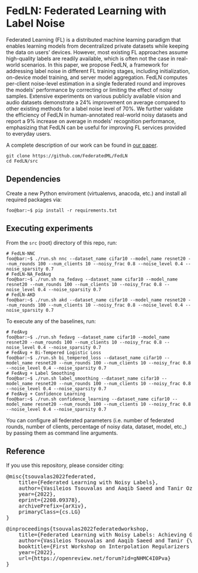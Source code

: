 # FedLN: Federated Learning with Label Noise

Federated Learning (FL) is a distributed machine learning paradigm that enables learning models from decentralized private datasets while keeping the data on users' devices. However, most existing FL approaches assume high-quality labels are readily available, which is often not the case in real-world scenarios. In this paper, we propose FedLN, a framework for addressing label noise in different FL training stages, including initialization, on-device model training, and server model aggregation. FedLN computes per-client noise-level estimation in a single federated round and improves the models' performance by correcting or limiting the effect of noisy samples. Extensive experiments on various publicly available vision and audio datasets demonstrate a 24\% improvement on average compared to other existing methods for a label noise level of 70\%. We further validate the efficiency of FedLN in human-annotated real-world noisy datasets and report a 9\% increase on average in models' recognition performance, emphasizing that FedLN can be useful for improving FL services provided to everyday users.

A complete description of our work can be found in [our paper](https://arxiv.org/abs/2208.09378).

```
git clone https://github.com/FederatedML/FedLN
cd FedLN/src
```

## Dependencies
Create a new Python enviroment (virtualenvs, anacoda, etc.) and install all required packages via:
```console
foo@bar:~$ pip install -r requirements.txt
```

## Executing experiments
From the `src` (root) directory of this repo, run:

```console
# FedLN-NNC
foo@bar:~$ ./run.sh nnc --dataset_name cifar10 --model_name resnet20 --num_rounds 100 --num_clients 10 --noisy_frac 0.8 --noise_level 0.4 --noise_sparsity 0.7
# FedLN-NA_FedAvg
foo@bar:~$ ./run.sh na_fedavg --dataset_name cifar10 --model_name resnet20 --num_rounds 100 --num_clients 10 --noisy_frac 0.8 --noise_level 0.4 --noise_sparsity 0.7
# FedLN-AKD
foo@bar:~$ ./run.sh akd --dataset_name cifar10 --model_name resnet20 --num_rounds 100 --num_clients 10 --noisy_frac 0.8 --noise_level 0.4 --noise_sparsity 0.7
```

To execute any of the baselines, run:
```console
# FedAvg
foo@bar:~$ ./run.sh fedavg --dataset_name cifar10 --model_name resnet20 --num_rounds 100 --num_clients 10 --noisy_frac 0.8 --noise_level 0.4 --noise_sparsity 0.7
# FedAvg + Bi-Tempered Logistic Loss
foo@bar:~$ ./run.sh bi_tempered_loss --dataset_name cifar10 --model_name resnet20 --num_rounds 100 --num_clients 10 --noisy_frac 0.8 --noise_level 0.4 --noise_sparsity 0.7
# FedAvg + Label Smoothing
foo@bar:~$ ./run.sh label_smoothing --dataset_name cifar10 --model_name resnet20 --num_rounds 100 --num_clients 10 --noisy_frac 0.8 --noise_level 0.4 --noise_sparsity 0.7
# FedAvg + Confidence Learning
foo@bar:~$ ./run.sh confidence_learning --dataset_name cifar10 --model_name resnet20 --num_rounds 100 --num_clients 10 --noisy_frac 0.8 --noise_level 0.4 --noise_sparsity 0.7
```

You can configure all federated parameters (i.e. number of federated rounds, number of clients, percentage of noisy data, dataset, model, etc.,) by passing them as command line arguments.

## Reference
If you use this repository, please consider citing:

<pre>@misc{tsouvalas2022federated,
	title={Federated Learning with Noisy Labels}, 
	author={Vasileios Tsouvalas and Aaqib Saeed and Tanir Ozcelebi and Nirvana Meratnia},
	year={2022},
	eprint={2208.09378},
	archivePrefix={arXiv},
	primaryClass={cs.LG}
}
</pre>

<pre>@inproceedings{tsouvalas2022federatedworkshop,
	title={Federated Learning with Noisy Labels: Achieving Generalization in the Face of Label Noise},
	author={Vasileios Tsouvalas and Aaqib Saeed and Tanir {\"O}z{\c{c}}elebi and Nirvana Meratnia},
	booktitle={First Workshop on Interpolation Regularizers and Beyond at NeurIPS 2022},
	year={2022},
	url={https://openreview.net/forum?id=gNHMC4I0Pva}
}
</pre>
